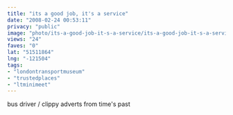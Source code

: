 ```yaml
---
title: "its a good job, it's a service"
date: "2008-02-24 00:53:11"
privacy: "public"
image: "photo/its-a-good-job-it-s-a-service/its-a-good-job-it-s-a-service.jpg"
views: "24"
faves: "0"
lat: "51511864"
lng: "-121504"
tags:
- "londontransportmuseum"
- "trustedplaces"
- "ltminimeet"
---
```

bus driver / clippy adverts from time's past
